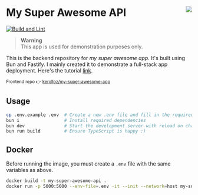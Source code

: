 # My Super Awesome API <a target="_blank" href="https://kounter.kerolloz.dev"><img align="right" src="https://kounter.kerolloz.dev/badge/kerolloz.my-super-awesome-api?style=for-the-badge&color=567890&label=Views" /></a>

[![Build and Lint](https://github.com/kerolloz/my-super-awesome-api/actions/workflows/test.yml/badge.svg)](https://github.com/kerolloz/my-super-awesome-api/actions/workflows/test.yml)

> **Warning**  
> This app is used for demonstration purposes only.

This is the backend repository for _my super awesome app_. It's built using Bun and Fastify. I mainly created it to demonstrate a full-stack app deployment. Here's the tutorial [link](https://blog.kerolloz.dev/free-deployment-for-your-full-stack-web-application).

<sup>Frontend repo 👉 [kerolloz/my-super-awesome-app](https://github.com/kerolloz/my-super-awesome-app)</sup>

## Usage

```bash
cp .env.example .env  # Create a new .env file and fill in the required variables
bun i                 # Install required dependencies
bun dev               # Start the development server with reload on changes
bun run build         # Ensure TypeScript is happy :)
```

## Docker

Before running the image, you must create a `.env` file with the same variables as above.

```bash
docker build -t my-super-awesome-api .
docker run -p 5000:5000 --env-file=.env -it --init --network=host my-super-awesome-api # use --network=host for local development
```
